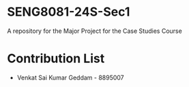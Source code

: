 # SENG8081-24S-Sec1
A repository for the Major Project for the Case Studies Course


# Contribution List

- Venkat Sai Kumar Geddam - 8895007
